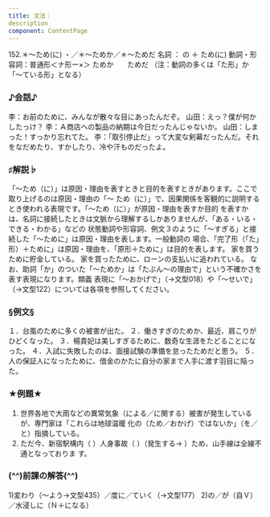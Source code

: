 ```yaml
---
title: 文法：
description
component: ContentPage
---
```



152.＊～ため(に) ・／＊～ためか／＊～ためだ
名詞 ： の ＋ ため(に)
動詞・形容詞：普通形＜ナ形ー×＞ ためか
      ためだ
（注：動詞の多くは「た形」か「～ている形」となる）
### ♪会話♪
李：お前のために、みんなが散々な目にあったんだぞ。 山田：えっ？僕が何かしたっけ？
李：Ａ商店への製品の納期は今日だったんじゃないか。 山田：しまった！すっかり忘れてた。
李：「取引停止だ」って大変な剣幕だったんだ。それをなだめたり、すかしたり、冷や汗ものだったよ。
### ♯解説♭
「～ため（に）」は原因・理由を表すときと目的を表すときがあります。ここで取り上げるのは原因・理由の「～ ため（に）」で、因果関係を客観的に説明するとき使われる表現です。「～ため（に）」が原因・理由を表すか目的 を表すかは、名詞に接続したときは文脈から理解するしかありませんが、「ある・いる・できる・わかる」などの 状態動詞や形容詞、例文３のように「～すぎる」と接続した「～ために」は原因・理由を表します。一般動詞の 場合、「完了形（「た」形）＋ために」は原因・理由を、「原形＋ために」は目的を表します。
家を買うために貯金している。
家を買ったために、ローンの支払いに追われている。 なお、助詞「か」のついた「～ためか」は「たぶん～の理由で」という不確かさを表す表現になります。類義
表現に「～おかげで」（→文型018）や「～せいで」（→文型122）については各項を参照してください。
### §例文§
１．台風のために多くの被害が出た。
２．働きすぎのためか、最近、肩こりがひどくなった。
３．楊貴妃は美しすぎるために、数奇な生涯をたどることになった。
４．入試に失敗したのは、面接試験の準備を怠ったためだと思う。
５．人の保証人になったために、借金のかたに自分の家まで人手に渡す羽目に陥った。
### ★例題★
1) 世界各地で大雨などの異常気象（による／に関する）被害が発生しているが、専門家は「これらは地球温暖 化の（ため／おかげ）ではないか」（を／と）指摘している。
2) ただ今、新宿駅構内（ ）人身事故（ ）（発生する→ ）ため、山手線は全線不通となっておりま す。
### (^^)前課の解答(^^)
1)変わり（～よう→文型435）／度に／ていく（→文型177）
2)の／が（自Ｖ）／水浸しに（Ｎ＋になる）
